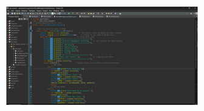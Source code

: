 ![image alt](https://github.com/banupriya1719/guvitask3/blob/main/Screenshot%202025-04-07%20170059.png?raw=true)
